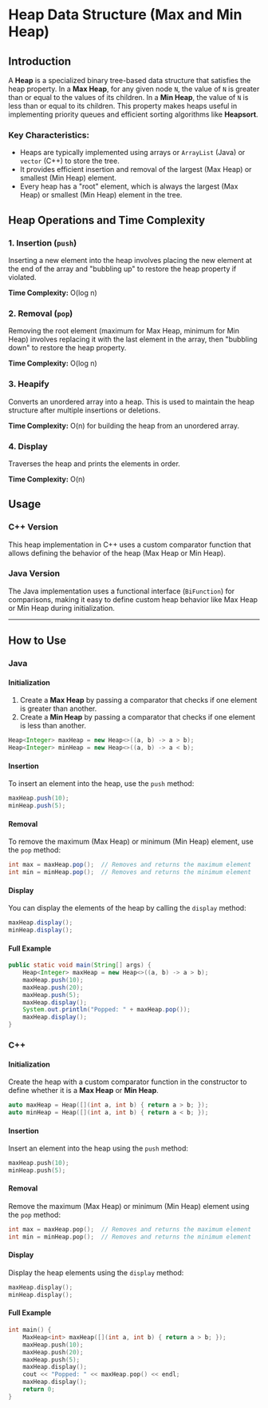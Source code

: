 # Heap Data Structure (Max and Min Heap)

## Introduction

A **Heap** is a specialized binary tree-based data structure that satisfies the heap property. In a **Max Heap**, for any given node `N`, the value of `N` is greater than or equal to the values of its children. In a **Min Heap**, the value of `N` is less than or equal to its children. This property makes heaps useful in implementing priority queues and efficient sorting algorithms like **Heapsort**.

### Key Characteristics:
- Heaps are typically implemented using arrays or `ArrayList` (Java) or `vector` (C++) to store the tree.
- It provides efficient insertion and removal of the largest (Max Heap) or smallest (Min Heap) element.
- Every heap has a "root" element, which is always the largest (Max Heap) or smallest (Min Heap) element in the tree.

## Heap Operations and Time Complexity

### 1. **Insertion (`push`)**
   Inserting a new element into the heap involves placing the new element at the end of the array and "bubbling up" to restore the heap property if violated.

   **Time Complexity:** O(log n)

### 2. **Removal (`pop`)**
   Removing the root element (maximum for Max Heap, minimum for Min Heap) involves replacing it with the last element in the array, then "bubbling down" to restore the heap property.

   **Time Complexity:** O(log n)

### 3. **Heapify**
   Converts an unordered array into a heap. This is used to maintain the heap structure after multiple insertions or deletions.

   **Time Complexity:** O(n) for building the heap from an unordered array.

### 4. **Display**
   Traverses the heap and prints the elements in order.

   **Time Complexity:** O(n)

## Usage

### C++ Version

This heap implementation in C++ uses a custom comparator function that allows defining the behavior of the heap (Max Heap or Min Heap).

### Java Version

The Java implementation uses a functional interface (`BiFunction`) for comparisons, making it easy to define custom heap behavior like Max Heap or Min Heap during initialization.

---

## How to Use

### Java

#### Initialization

1. Create a **Max Heap** by passing a comparator that checks if one element is greater than another.
2. Create a **Min Heap** by passing a comparator that checks if one element is less than another.

```java
Heap<Integer> maxHeap = new Heap<>((a, b) -> a > b);
Heap<Integer> minHeap = new Heap<>((a, b) -> a < b);
```

#### Insertion

To insert an element into the heap, use the `push` method:

```java
maxHeap.push(10);
minHeap.push(5);
```

#### Removal

To remove the maximum (Max Heap) or minimum (Min Heap) element, use the `pop` method:

```java
int max = maxHeap.pop();  // Removes and returns the maximum element
int min = minHeap.pop();  // Removes and returns the minimum element
```

#### Display

You can display the elements of the heap by calling the `display` method:

```java
maxHeap.display();
minHeap.display();
```

#### Full Example

```java
public static void main(String[] args) {
    Heap<Integer> maxHeap = new Heap<>((a, b) -> a > b);
    maxHeap.push(10);
    maxHeap.push(20);
    maxHeap.push(5);
    maxHeap.display();
    System.out.println("Popped: " + maxHeap.pop());
    maxHeap.display();
}
```

### C++

#### Initialization

Create the heap with a custom comparator function in the constructor to define whether it is a **Max Heap** or **Min Heap**.

```cpp
auto maxHeap = Heap([](int a, int b) { return a > b; });
auto minHeap = Heap([](int a, int b) { return a < b; });
```

#### Insertion

Insert an element into the heap using the `push` method:

```cpp
maxHeap.push(10);
minHeap.push(5);
```

#### Removal

Remove the maximum (Max Heap) or minimum (Min Heap) element using the `pop` method:

```cpp
int max = maxHeap.pop();  // Removes and returns the maximum element
int min = minHeap.pop();  // Removes and returns the minimum element
```

#### Display

Display the heap elements using the `display` method:

```cpp
maxHeap.display();
minHeap.display();
```

#### Full Example

```cpp
int main() {
    MaxHeap<int> maxHeap([](int a, int b) { return a > b; });
    maxHeap.push(10);
    maxHeap.push(20);
    maxHeap.push(5);
    maxHeap.display();
    cout << "Popped: " << maxHeap.pop() << endl;
    maxHeap.display();
    return 0;
}
```
